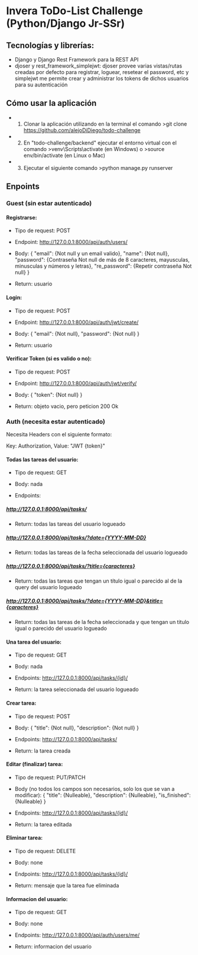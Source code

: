 # Invera ToDo-List Challenge (Python/Django Jr-SSr)

## Tecnologías y librerías:

- Django y Django Rest Framework para la REST API
- djoser y rest_framework_simplejwt: djoser provee varias vistas/rutas creadas por defecto para registrar, loguear, resetear el password, etc y simplejwt me permite crear y administrar los tokens de dichos usuarios para su autenticación

## Cómo usar la aplicación

- 1. Clonar la aplicación utilizando en la terminal el comando >git clone https://github.com/alejoDiDiego/todo-challenge
- 2. En "todo-challenge/backend" ejecutar el entorno virtual con el comando >venv\Scripts\activate (en Windows) o >source env/bin/activate (en Linux o Mac)
- 3. Ejecutar el siguiente comando >python manage.py runserver

## Enpoints

### Guest (sin estar autenticado)

#### Registrarse:

- Tipo de request: POST

- Endpoint: http://127.0.0.1:8000/api/auth/users/

- Body: {
  "email": {Not null y un email valido},
  "name": {Not null},
  "password": {Contraseña Not null de más de 8 caracteres, mayusculas, minusculas y números y letras},
  "re_password": {Repetir contraseña Not null}
  }

- Return: usuario

#### Login:

- Tipo de request: POST

- Endpoint: http://127.0.0.1:8000/api/auth/jwt/create/

- Body: {
  "email": {Not null},
  "password": {Not null}
  }

- Return: usuario

#### Verificar Token (si es valido o no):

- Tipo de request: POST

- Endpoint: http://127.0.0.1:8000/api/auth/jwt/verify/

- Body: {
  "token": {Not null}
  }

- Return: objeto vacio, pero peticion 200 Ok

### Auth (necesita estar autenticado)

Necesita Headers con el siguiente formato:

Key: Authorization, Value: "JWT {token}"

#### Todas las tareas del usuario:

- Tipo de request: GET

- Body: nada

- Endpoints:

##### http://127.0.0.1:8000/api/tasks/

- Return: todas las tareas del usuario logueado

##### http://127.0.0.1:8000/api/tasks/?date={YYYY-MM-DD}

- Return: todas las tareas de la fecha seleccionada del usuario logueado

##### http://127.0.0.1:8000/api/tasks/?title={caracteres}

- Return: todas las tareas que tengan un título igual o parecido al de la query del usuario logueado

##### http://127.0.0.1:8000/api/tasks/?date={YYYY-MM-DD}&title={caracteres}

- Return: todas las tareas de la fecha seleccionada y que tengan un titulo igual o parecido del usuario logueado

#### Una tarea del usuario:

- Tipo de request: GET

- Body: nada

- Endpoints: http://127.0.0.1:8000/api/tasks/{id}/

- Return: la tarea seleccionada del usuario logueado

#### Crear tarea:

- Tipo de request: POST

- Body: {
  "title": {Not null},
  "description": {Not null}
  }

- Endpoints: http://127.0.0.1:8000/api/tasks/

- Return: la tarea creada

#### Editar (finalizar) tarea:

- Tipo de request: PUT/PATCH

- Body (no todos los campos son necesarios, solo los que se van a modificar): {
  "title": {Nulleable},
  "description": {Nulleable},
  "is_finished": {Nulleable}
  }

- Endpoints: http://127.0.0.1:8000/api/tasks/{id}/

- Return: la tarea editada

#### Eliminar tarea:

- Tipo de request: DELETE

- Body: none

- Endpoints: http://127.0.0.1:8000/api/tasks/{id}/

- Return: mensaje que la tarea fue eliminada

#### Informacion del usuario:

- Tipo de request: GET

- Body: none

- Endpoints: http://127.0.0.1:8000/api/auth/users/me/

- Return: informacion del usuario
